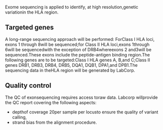 Exome sequencing is applied to identify, at high resolution,genetic variationin the HLA region.

## Targeted genes

A long-range sequencing approach will be performed: ForClass I HLA loci, exons 1 through 8will be sequenced;for Class II HLA loci,exons 1through 6will be sequencedwith the exception of DRB4whereexons 2 and3will be sequenced.These exons include the peptide-antigen binding region.The following genes are to be targeted:Class I HLA genes A, B,and C;Class II genes DRB1, DRB3, DRB4, DRB5, DQA1, DQB1, DPA1,and DPB1.The sequencing data in theHLA region will be generated by LabCorp.

## Quality control

The QC of exonsequencing requires access toraw data. Labcorp willprovide the QC report covering the following aspects:

 - depthof coverage 20per sample per locusto ensure the quality of variant calling,
 - strand bias from the alignment procedure.